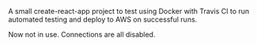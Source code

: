 A small create-react-app project to test using Docker with Travis CI to run automated testing and deploy to AWS on successful runs.

Now not in use. Connections are all disabled.
